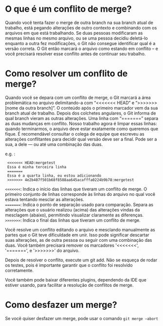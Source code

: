 # O que é um conflito de merge?

Quando você tenta fazer o merge de outra branch na sua branch atual de trabalho, está pegando alterações de outro contexto e combinando com os arquivos em que está trabalhando.
Se duas pessoas modificaram as mesmas linhas no mesmo arquivo, ou se uma pessoa decidiu deletá-lo enquanto a outra fez modificações, o Git não consegue identificar qual é a versão correta. O Git então marcará o arquivo como estando em conflito – e você precisará resolver esse conflito antes de continuar seu trabalho.

# Como resolver um conflito de merge?

Quando você se depara com um conflito de merge, o Git marcará a área problemática no arquivo delimitando-a com “<<<<<<< HEAD” e “>>>>>>> [nome da outra branch]”.
O conteúdo após o primeiro marcador vem da sua branch atual de trabalho. Depois dos colchetes angulares, o Git informa de qual branch vieram as outras alterações. Uma linha com “=======” separa as duas mudanças em conflito.
Nosso trabalho agora é limpar essas linhas: quando terminarmos, o arquivo deve estar exatamente como queremos que fique. É recomendável consultar o colega de equipe que escreveu as alterações conflitantes para decidir qual versão deve ser a final. Pode ser a sua, a dele — ou até uma combinação das duas.

e.g. :
```
 <<<<<<< HEAD:mergetest
 Essa é minha terceira linha
 =======
 Essa é a quarta linha, eu estou adicionando
 >>>>>>> 4e2b407f501b68f8588aa645acafffa0224b9b78:mergetest
```

`<<<<<<<`: Indica o início das linhas que tiveram um conflito de merge. O primeiro conjunto de linhas corresponde às linhas do arquivo no qual você estava tentando mesclar as alterações.  
`=======`: Indica o ponto de separação usado para comparação. Separa as alterações que o usuário realizou (acima) das alterações vindas da mesclagem (abaixo), permitindo visualizar claramente as diferenças. 
`>>>>>>>`: Indica o final das linhas que tiveram um conflito de merge.

Você resolve um conflito editando o arquivo e mesclando manualmente as partes que o Git teve dificuldade em unir. Isso pode significar descartar suas alterações, as de outra pessoa ou seguir com uma combinação das duas. Você também precisará remover os marcadores '<<<<<<<', '=======', e '>>>>>>>' do arquivo.


Depois de resolver o conflito, execute um git add. Não se esqueça de rodar os testes, pois é importante garantir que o conflito foi resolvido corretamente.

Você também pode baixar diferentes plugins, dependendo da IDE que estiver usando, para facilitar a resolução de conflitos de merge.


# Como desfazer um merge?
Se você quiser desfazer um merge, pode usar o comando `git merge —abort`
